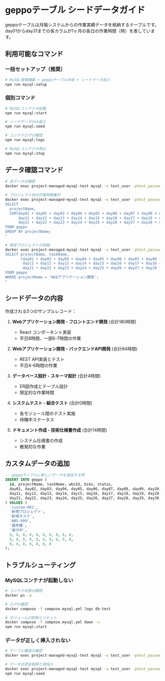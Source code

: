 # geppoテーブル シードデータガイド

geppoテーブルは月報システムからの作業実績データを格納するテーブルです。
day01からday31までの各カラムが1ヶ月の各日の作業時間（時）を表しています。

## 利用可能なコマンド

### 一括セットアップ（推奨）
```bash
# MySQL環境構築 + geppoテーブル作成 + シードデータ投入
npm run mysql:setup
```

### 個別コマンド
```bash
# MySQLコンテナの起動
npm run mysql:start

# シードデータのみ投入
npm run mysql:seed

# コンテナログの確認
npm run mysql:logs

# MySQLコンテナの停止
npm run mysql:stop
```

## データ確認コマンド

```bash
# 全データの確認
docker exec project-managed-mysql-test mysql -u test_user -ptest_password project_managed_test -e "SELECT * FROM geppo;"

# プロジェクト別の作業時間集計
docker exec project-managed-mysql-test mysql -u test_user -ptest_password project_managed_test -e "
SELECT 
  projectName,
  SUM(day01 + day02 + day03 + day04 + day05 + day06 + day07 + day08 + day09 + day10 +
      day11 + day12 + day13 + day14 + day15 + day16 + day17 + day18 + day19 + day20 +
      day21 + day22 + day23 + day24 + day25 + day26 + day27 + day28 + day29 + day30 + day31) as totalHours
FROM geppo 
GROUP BY projectName;
"

# 特定プロジェクトの詳細
docker exec project-managed-mysql-test mysql -u test_user -ptest_password project_managed_test -e "
SELECT projectName, taskName, 
       (day01 + day02 + day03 + day04 + day05 + day06 + day07 + day08 + day09 + day10 +
        day11 + day12 + day13 + day14 + day15 + day16 + day17 + day18 + day19 + day20 +
        day21 + day22 + day23 + day24 + day25 + day26 + day27 + day28 + day29 + day30 + day31) as totalHours
FROM geppo 
WHERE projectName = 'Webアプリケーション開発';
"
```

## シードデータの内容

作成される5つのサンプルレコード：

1. **Webアプリケーション開発 - フロントエンド開発** (合計180時間)
   - React コンポーネント実装
   - 平日8時間、一部6-7時間の作業

2. **Webアプリケーション開発 - バックエンドAPI開発** (合計84時間)  
   - REST API実装とテスト
   - 平日4-6時間の作業

3. **データベース設計 - スキーマ設計** (合計4時間)
   - ER図作成とテーブル設計
   - 限定的な作業時間

4. **システムテスト - 結合テスト** (合計0時間)
   - 各モジュール間のテスト実施
   - 待機中ステータス

5. **ドキュメント作成 - 技術仕様書作成** (合計14時間)
   - システム仕様書の作成
   - 散発的な作業

## カスタムデータの追加

```sql
-- geppoテーブルに新しいデータを追加する例
INSERT INTO geppo (
  id, projectName, taskName, wbsId, biko, status,
  day01, day02, day03, day04, day05, day06, day07, day08, day09, day10,
  day11, day12, day13, day14, day15, day16, day17, day18, day19, day20,
  day21, day22, day23, day24, day25, day26, day27, day28, day29, day30, day31
) VALUES (
  'custom-001',
  '新規プロジェクト',
  '新規タスク',
  'WBS-999',
  '備考欄',
  '進行中',
  8, 8, 8, 8, 8, 0, 0, 8, 8, 8,
  8, 8, 0, 0, 8, 8, 8, 8, 8, 0,
  0, 8, 8, 8, 8, 8, 0
);
```

## トラブルシューティング

### MySQLコンテナが起動しない
```bash
# コンテナ状態の確認
docker ps -a

# ログの確認
docker compose -f compose.mysql.yml logs db-test

# ボリュームの削除とリセット
docker compose -f compose.mysql.yml down -v
npm run mysql:start
```

### データが正しく挿入されない
```bash
# テーブル構造の確認
docker exec project-managed-mysql-test mysql -u test_user -ptest_password project_managed_test -e "DESCRIBE geppo;"

# データの完全削除と再投入
docker exec project-managed-mysql-test mysql -u test_user -ptest_password project_managed_test -e "DELETE FROM geppo;"
npm run mysql:seed
``` 